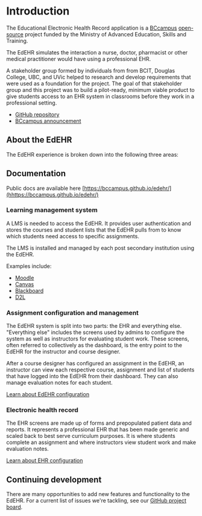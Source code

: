 # Introduction 
The Educational Electronic Health Record application is a [BCcampus](https://bccampus.ca) [open-source](/developer/contributors.md) project funded by the Ministry of Advanced Education, Skills and Training. 

The EdEHR simulates the interaction a nurse, doctor, pharmacist or other medical practitioner would have using a professional EHR.

A stakeholder group formed by individuals from from BCIT, Douglas College, UBC, and UVic helped to research and develop requirements that were used as a foundation for the project. The goal of that stakeholder group and this project was to build a pilot-ready, minimum viable product to give students access to an EHR system in classrooms before they work in a professional setting.

- [GitHub repository](https://github.com/BCcampus/edehr)
- [BCcampus announcement](https://bccampus.ca/2018/01/23/bccampus-launches-the-educational-electronic-health-record-system-project-in-b-c/)

## About the EdEHR

The EdEHR experience is broken down into the following three areas:

## Documentation

Public docs are available here [https://bccampus.github.io/edehr/](hhttps://bccampus.github.io/edehr/)

### Learning management system

A LMS is needed to access the EdEHR. It provides user authentication and stores the courses and student lists that the EdEHR pulls from to know which students need access to specific assignments. 

The LMS is installed and managed by each post secondary institution using the EdEHR. 

Examples include:
- [Moodle](https://moodle.org/)
- [Canvas](https://www.canvaslms.com/)
- [Blackboard](https://www.blackboard.com)
- [D2L](https://www.d2l.com/)
 

### Assignment configuration and management

The EdEHR system is split into two parts: the EHR and everything else. "Everything else" includes the screens used by admins to configure the system as well as instructors for evaluating student work. These screens, often referred to collectively as the dashboard, is the entry point to the EdEHR for the instructor and course designer.

After a course designer has configured an assignment in the EdEHR, an instructor can view each respective course, assignment and list of students that have logged into the EdEHR from their dashboard. They can also manage evaluation notes for each student.

[Learn about EdEHR configuration](/configuration/)

### Electronic health record 

The EHR screens are made up of forms and prepopulated patient data and reports. It represents a professional EHR that has been made generic and scaled back to best serve curriculum purposes. It is where students complete an assignment and where instructors view student work and make evaluation notes. 

[Learn about EHR configuration](/developer/inside-generator/)

## Continuing development

There are many opportunities to add new features and functionality to the EdEHR. For a current list of issues we're tackling, see our [GitHub project board](https://github.com/BCcampus/edehr/projects/2).
